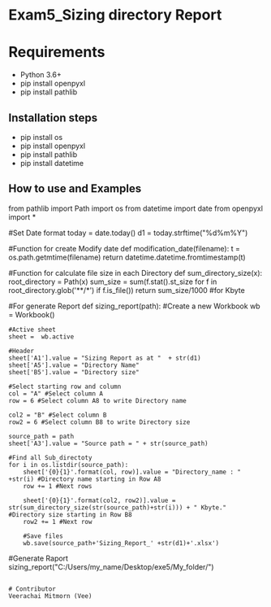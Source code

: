 # Exam5_Sizing directory Report

# Requirements
- Python 3.6+
- pip install openpyxl
- pip install pathlib

## Installation steps
- pip install os
- pip install openpyxl
- pip install pathlib
- pip install datetime

## How to use and Examples
from pathlib import Path
import os
from datetime import date
from openpyxl import *

#Set Date format
today = date.today()
d1 = today.strftime("%d%m%Y")

#Function for create Modify date
def modification_date(filename):
    t = os.path.getmtime(filename)
    return datetime.datetime.fromtimestamp(t)

#Function for calculate file size in each Directory
def sum_directory_size(x):
    root_directory = Path(x)
    sum_size = sum(f.stat().st_size for f in root_directory.glob('**/*') if f.is_file())
    return sum_size/1000 #for Kbyte

#For generate Report
def sizing_report(path):
    #Create a new Workbook
    wb = Workbook()
    
    #Active sheet
    sheet =  wb.active
    
    #Header
    sheet['A1'].value = "Sizing Report as at "  + str(d1)
    sheet['A5'].value = "Directory Name"
    sheet['B5'].value = "Directory size"
    
    #Select starting row and column
    col = "A" #Select column A
    row = 6 #Select column A8 to write Directory name
    
    col2 = "B" #Select column B
    row2 = 6 #Select column B8 to write Directory size
     
    source_path = path
    sheet['A3'].value = "Source path = " + str(source_path)
    
    #Find all Sub_directoty
    for i in os.listdir(source_path):     
        sheet['{0}{1}'.format(col, row)].value = "Directory_name : " +str(i) #Directory name starting in Row A8
        row += 1 #Next rows
        
        sheet['{0}{1}'.format(col2, row2)].value = str(sum_directory_size(str(source_path)+str(i))) + " Kbyte." #Directory size starting in Row B8
        row2 += 1 #Next row
        
        #Save files
        wb.save(source_path+'Sizing_Report_' +str(d1)+'.xlsx')
        
#Generate Raport
sizing_report("C:/Users/my_name/Desktop/exe5/My_folder/")


```

# Contributor
Veerachai Mitmorn (Vee)




